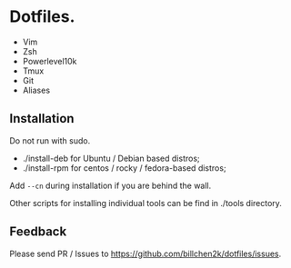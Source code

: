 # Dotfiles.

- Vim
- Zsh
- Powerlevel10k
- Tmux
- Git
- Aliases

## Installation

Do not run with sudo.

- ./install-deb for Ubuntu / Debian based distros;
- ./install-rpm for centos / rocky / fedora-based distros;

Add `--cn` during installation if you are behind the wall.

Other scripts for installing individual tools can be find in ./tools directory.

## Feedback

Please send PR / Issues to https://github.com/billchen2k/dotfiles/issues.